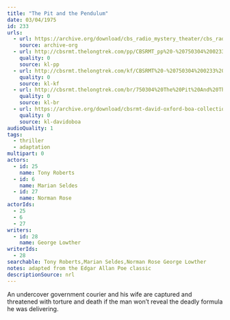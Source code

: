 ```yaml
---
title: "The Pit and the Pendulum"
date: 03/04/1975
id: 233
urls: 
  - url: https://archive.org/download/cbs_radio_mystery_theater/cbs_radio_mystery_theater-0201-0250.zip/cbs_radio_mystery_theater-0201-0250%2Fcbsrmt_0233_the_pit_and_the_pendulum.mp3
    source: archive-org
  - url: http://cbsrmt.thelongtrek.com/pp/CBSRMT_pp%20-%20750304%200233%20The%20Pit%20and%20the%20Pendulum.mp3
    quality: 0
    source: kl-pp
  - url: http://cbsrmt.thelongtrek.com/kf/CBSRMT%20-%20750304%200233%20The%20Pit%20And%20The%20Pendulum_kf.mp3
    quality: 0
    source: kl-kf
  - url: http://cbsrmt.thelongtrek.com/br/750304%20The%20Pit%20And%20The%20Pendulum%20-%20WOR.mp3
    quality: 0
    source: kl-br
  - url: https://archive.org/download/cbsrmt-david-oxford-boa-collection/CBSRMT-750304-0233-The-Pit-and-the-Pendulum-(64-44)_kf-{BoA}.mp3
    quality: 0
    source: kl-davidoboa
audioQuality: 1
tags: 
  - thriller
  - adaptation
multipart: 0
actors:  
  - id: 25
    name: Tony Roberts  
  - id: 6
    name: Marian Seldes  
  - id: 27
    name: Norman Rose
actorIds:  
  - 25  
  - 6  
  - 27
writers:  
  - id: 28
    name: George Lowther
writerIds:  
  - 28
searchable: Tony Roberts,Marian Seldes,Norman Rose George Lowther
notes: adapted from the Edgar Allan Poe classic
descriptionSource: nrl
---
```

An undercover government courier and his wife are captured and threatened with torture and death if the man won’t reveal the deadly formula he was delivering.